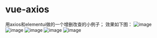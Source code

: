 # vue-axios
用axios和elementui做的一个增删改查的小例子；
效果如下图：
![image](https://github.com/sky-xsk/axios-elementui-/master/img/1.png)
![image](https://github.com/sky-xsk/axios-elementui-/master/img/2.png)
![image](https://github.com/sky-xsk/axios-elementui-/master/img/3.png)
![image](https://github.com/sky-xsk/axios-elementui-/master/img/4.png)
![image](https://github.com/sky-xsk/axios-elementui-/master/img/5.png)